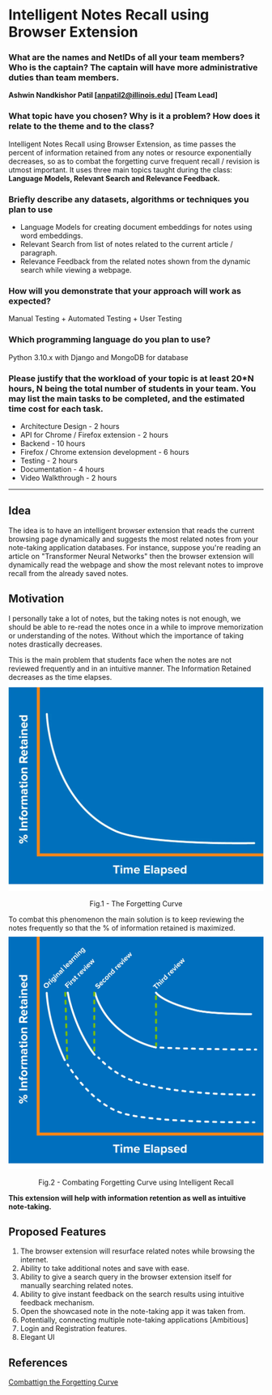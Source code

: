 # Intelligent Notes Recall using Browser Extension

### What are the names and NetIDs of all your team members? Who is the captain? The captain will have more administrative duties than team members.
**Ashwin Nandkishor Patil [anpatil2@illinois.edu] [Team Lead]**

### What topic have you chosen? Why is it a problem? How does it relate to the theme and to the class?
Intelligent Notes Recall using Browser Extension, as time passes the percent of information retained from any notes or resource exponentially decreases, so as to combat the forgetting curve frequent recall / revision is utmost important. It uses three main topics taught during the class: **Language Models, Relevant Search and Relevance Feedback.**

### Briefly describe any datasets, algorithms or techniques you plan to use
+ Language Models for creating document embeddings for notes using word embeddings.
+ Relevant Search from list of notes related to the current article / paragraph.
+ Relevance Feedback from the related notes shown from the dynamic search while viewing a webpage.

### How will you demonstrate that your approach will work as expected?
Manual Testing + Automated Testing + User Testing

### Which programming language do you plan to use?
Python 3.10.x with Django and MongoDB for database

### Please justify that the workload of your topic is at least 20*N hours, N being the total number of students in your team. You may list the main tasks to be completed, and the estimated time cost for each task.
+ Architecture Design - 2 hours
+ API for Chrome / Firefox extension - 2 hours
+ Backend - 10 hours
+ Firefox / Chrome extension development - 6 hours
+ Testing - 2 hours
+ Documentation - 4 hours
+ Video Walkthrough - 2 hours
---
## Idea
The idea is to have an intelligent browser extension that reads the current browsing page dynamically and suggests the most related notes from your note-taking application databases. For instance, suppose you're reading an article on "Transformer Neural Networks" then the browser extension will dynamically read the webpage and show the most relevant notes to improve recall from the already saved notes.

## Motivation
I personally take a lot of notes, but the taking notes is not enough, we should be able to re-read the notes once in a while to improve memorization or understanding of the notes. Without which the importance of taking notes drastically decreases. 

This is the main problem that students face when the notes are not reviewed frequently and in an intuitive manner. The Information Retained decreases as the time elapses.
![The Forgetting Curve](docs/img/forgetting-curve.webp)
<p style="text-align:center">
Fig.1 - The Forgetting Curve
</p>

To combat this phenomenon the main solution is to keep reviewing the notes frequently so that the % of information retained is maximized.
![Combating Forgetting Curve](docs/img/combating-forgetting-curve.jpg)
<p style="text-align:center">
Fig.2 - Combating Forgetting Curve using Intelligent Recall
</p>

**This extension will help with information retention as well as intuitive note-taking.**

## Proposed Features
1. The browser extension will resurface related notes while browsing the internet.
2. Ability to take additional notes and save with ease.
3. Ability to give a search query in the browser extension itself for manually searching related notes.
4. Ability to give instant feedback on the search results using intuitive feedback mechanism.
5. Open the showcased note in the note-taking app it was taken from. 
6. Potentially, connecting multiple note-taking applications [Ambitious]
7. Login and Registration features.
8. Elegant UI

## References
[Combattign the Forgetting Curve](https://www.mindtools.com/pages/article/forgetting-curve.htm)